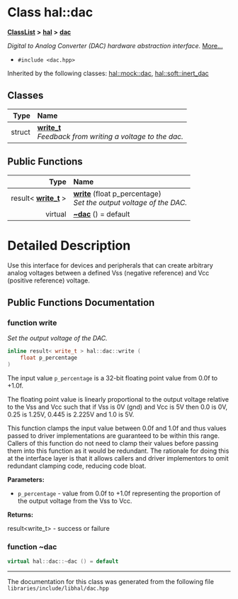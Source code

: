 

# Class hal::dac



[**ClassList**](annotated.md) **>** [**hal**](namespacehal.md) **>** [**dac**](classhal_1_1dac.md)



_Digital to Analog Converter (DAC) hardware abstraction interface._ [More...](#detailed-description)

* `#include <dac.hpp>`





Inherited by the following classes: [hal::mock::dac](structhal_1_1mock_1_1dac.md),  [hal::soft::inert\_dac](classhal_1_1soft_1_1inert__dac.md)










## Classes

| Type | Name |
| ---: | :--- |
| struct | [**write\_t**](structhal_1_1dac_1_1write__t.md) <br>_Feedback from writing a voltage to the dac._  |






















## Public Functions

| Type | Name |
| ---: | :--- |
|  result&lt; [**write\_t**](structhal_1_1dac_1_1write__t.md) &gt; | [**write**](#function-write) (float p\_percentage) <br>_Set the output voltage of the DAC._  |
| virtual  | [**~dac**](#function-dac) () = default<br> |




























# Detailed Description


Use this interface for devices and peripherals that can create arbitrary analog voltages between a defined Vss (negative reference) and Vcc (positive reference) voltage. 


    
## Public Functions Documentation




### function write 

_Set the output voltage of the DAC._ 
```C++
inline result< write_t > hal::dac::write (
    float p_percentage
) 
```



The input value `p_percentage` is a 32-bit floating point value from 0.0f to +1.0f.


The floating point value is linearly proportional to the output voltage relative to the Vss and Vcc such that if Vss is 0V (gnd) and Vcc is 5V then 0.0 is 0V, 0.25 is 1.25V, 0.445 is 2.225V and 1.0 is 5V.


This function clamps the input value between 0.0f and 1.0f and thus values passed to driver implementations are guaranteed to be within this range. Callers of this function do not need to clamp their values before passing them into this function as it would be redundant. The rationale for doing this at the interface layer is that it allows callers and driver implementors to omit redundant clamping code, reducing code bloat.




**Parameters:**


* `p_percentage` - value from 0.0f to +1.0f representing the proportion of the output voltage from the Vss to Vcc. 



**Returns:**

result&lt;write\_t&gt; - success or failure 





        



### function ~dac 

```C++
virtual hal::dac::~dac () = default
```




------------------------------
The documentation for this class was generated from the following file `libraries/include/libhal/dac.hpp`

